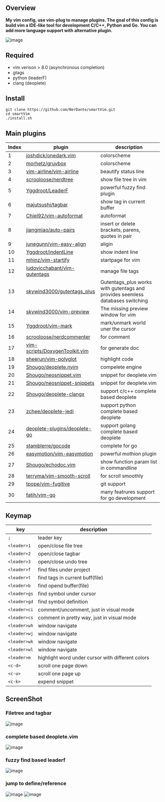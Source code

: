 
## Overview
**My vim config, use vim-plug to manage plugins. The goal of this config is build vim a 
IDE-like tool for development C/C++, Python and Go. You can add more language
support with alternative plugin.**
    
     
     
 
![image](https://github.com/NerDante/smartVim/blob/master/screenshot/startPage.png)

## Required
- vim verison > 8.0 (asynchronous completion)
- gtags
- python (leaderF)
- clang (deoplete)

## Install
```
git clone https://github.com/NerDante/smartVim.git
cd smartVim
./install.sh
```
## Main plugins
Index  | plugin                                                                              | description
------ | --------                                                                            | -------------
1      | [joshdick/onedark.vim](https://github.com/joshdick/onedark.vim)                     | colorscheme
2      | [morhetz/gruvbox](https://github.com/morhetz/gruvbox)                               | colorscheme
3      | [vim-airline/vim-airline](https://github.com/vim-airline/vim-airline)               | beautify status line
4      | [scrooloose/nerdtree](https://github.com/scrooloose/nerdtree)                       | show file tree in vim
5      | [Yggdroot/LeaderF](https://github.com/Yggdroot/LeaderF)                             | powerful fuzzy find plugin
6      | [majutsushi/tagbar](https://github.com/majutsushi/tagbar)                           | show tag in current buffer
7      | [Chiel92/vim-autoformat](https://github.com/Chiel92/vim-autoformat)                 | autoformat
8      | [jiangmiao/auto-pairs](https://github.com/jiangmiao/auto-pairs)                     | insert or delete brackets, parens, quotes in pair
9      | [junegunn/vim-easy-align](https://github.com/junegunn/vim-easy-align)               | aligin
10     | [Yggdroot/indentLine](https://github.com/Yggdroot/indentLine)                       | show indent line
11     | [mhinz/vim-startify](https://github.com/mhinz/vim-startify)                         | startpage for vim
12     | [ludovicchabant/vim-gutentags](https://github.com/ludovicchabant/vim-gutentags)     | manage file tags
13     | [skywind3000/gutentags_plus](https://github.com/skywind3000/gutentags_plus)         | Gutentags_plus works with gutentags and provides seemless databases switching
14     | [skywind3000/vim-preview](https://github.com/skywind3000/vim-preview)               | The missing preview window for vim
15     | [Yggdroot/vim-mark](https://github.com/Yggdroot/vim-mark)                           | mark/unmark world uner the cursor
16     | [scrooloose/nerdcommenter](https://github.com/scrooloose/nerdcommenter)             | for comment
17     | [vim-scripts/DoxygenToolkit.vim](https://github.com/vim-scripts/DoxygenToolkit.vim) | for generate doc
18     | [sheerun/vim-polyglot](https://github.com/sheerun/vim-polyglot)                     | highlight code
19     | [Shougo/deoplete.nvim](https://github.com/Shougo/deoplete.nvim)                     | compelete engine
20     | [Shougo/neosnippet.vim](https://github.com/Shougo/neosnippet.vim)                   | snippet for deoplete.vim
21     | [Shougo/neosnippet-snippets](https://github.com/Shougo/neosnippet-snippets)         | snippet for deoplete.vim
22     | [Shougo/deoplete-clangx](https://github.com/Shougo/deoplete-clangx)                 | support c/c++ complete based deoplete
23     | [zchee/deoplete-jedi](https://github.com/zchee/deoplete-jedi)                       | support python complete based deoplete
24     | [deoplete-plugins/deoplete-go](https://github.com/deoplete-plugins/deoplete-go)     | support golang complete based deoplete
25     | [stamblerre/gocode](https://github.com/stamblerre/gocode)                           | complete for go
26     | [easymotion/vim-easymotion](https://github.com/easymotion/vim-easymotion)           | powerful mothion plugin
27     | [Shougo/echodoc.vim](https://github.com/Shougo/echodoc.vim)                         | show function param list in commandline
28     | [terryma/vim-smooth-scroll](https://github.com/terryma/vim-smooth-scroll)           | for scroll smoothly
29     | [tpope/vim-fugitive](https://github.com/tpope/vim-fugitive)                         | git support
30     | [fatih/vim-go](https://github.com/fatih/vim-go)                                     | many featrures support for go development

## Keymap
key          | description
---------    | ----------------------
`; `         | leader key
`<leader>1`  | open/close file tree
`<leader>2`  | open/close tagbar
`<leader>3`  | open/close undo tree
`<leader>f`  | find files under project
`<leader>t`  | find tags in current buff(file)
`<leader>b`  | find opend buffer(file)
`<leader>gs` | find symbol under cursor
`<leader>gd` | find symbol definition
`<leader>ci` | comment/uncomment, just in visual mode
`<leader>cs` | comment in pretty way, just in visual mode
`<leader>wh` | window navigate
`<leader>wj` | window navigate
`<leader>wk` | window navigate
`<leader>wl` | window navigate
`<leader>m`  | highlight word under cursor with different colors
`<c-d>`      | scroll one page down
`<c-u>`      | scroll one page up
`<c-k>`      | expend snippet

## ScreenShot
### Filetree and tagbar
![image](https://github.com/NerDante/smartVim/blob/master/screenshot/TreeAndTag.gif)
### complete based deoplete.vim
![image](https://github.com/NerDante/smartVim/blob/master/screenshot/complete.gif)
### fuzzy find based leaderf
![image](https://github.com/NerDante/smartVim/blob/master/screenshot/fuzzyfind.gif)
### jump to define/reference 
![image](https://github.com/NerDante/smartVim/blob/master/screenshot/getreference.gif)
![image](https://github.com/NerDante/smartVim/blob/master/screenshot/gotodefine.gif)
